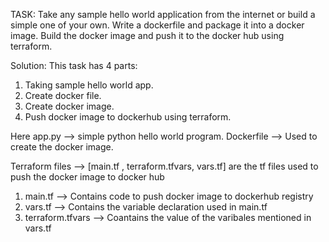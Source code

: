 TASK: 
Take any sample hello world application from the internet or build a simple one of your own. 
Write a dockerfile and package it into a docker image. Build the docker image and push it to the docker hub using terraform.

Solution:
This task has 4 parts:
1. Taking sample hello world app.
2. Create docker file.
3. Create docker image.
4. Push docker image to dockerhub using terraform.

Here 
app.py --> simple python hello world program.
Dockerfile --> Used to create the docker image.

Terraform files --> [main.tf , terraform.tfvars, vars.tf] are the tf files used to push the docker image to docker hub
1. main.tf --> Contains code to push docker image to dockerhub registry
2. vars.tf --> Contains the variable declaration used in main.tf
3. terraform.tfvars --> Coantains the value of the varibales mentioned in vars.tf 
